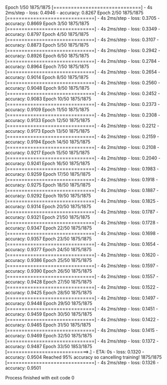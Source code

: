 Epoch 1/50
1875/1875 [==============================] - 4s 2ms/step - loss: 0.4946 - accuracy: 0.8267
Epoch 2/50
1875/1875 [==============================] - 4s 2ms/step - loss: 0.3705 - accuracy: 0.8669
Epoch 3/50
1875/1875 [==============================] - 4s 2ms/step - loss: 0.3349 - accuracy: 0.8797
Epoch 4/50
1875/1875 [==============================] - 4s 2ms/step - loss: 0.3107 - accuracy: 0.8873
Epoch 5/50
1875/1875 [==============================] - 4s 2ms/step - loss: 0.2942 - accuracy: 0.8926
Epoch 6/50
1875/1875 [==============================] - 4s 2ms/step - loss: 0.2784 - accuracy: 0.8964
Epoch 7/50
1875/1875 [==============================] - 4s 2ms/step - loss: 0.2654 - accuracy: 0.9014
Epoch 8/50
1875/1875 [==============================] - 4s 2ms/step - loss: 0.2560 - accuracy: 0.9048
Epoch 9/50
1875/1875 [==============================] - 4s 2ms/step - loss: 0.2452 - accuracy: 0.9083
Epoch 10/50
1875/1875 [==============================] - 4s 2ms/step - loss: 0.2373 - accuracy: 0.9109
Epoch 11/50
1875/1875 [==============================] - 4s 2ms/step - loss: 0.2308 - accuracy: 0.9133
Epoch 12/50
1875/1875 [==============================] - 4s 2ms/step - loss: 0.2212 - accuracy: 0.9173
Epoch 13/50
1875/1875 [==============================] - 4s 2ms/step - loss: 0.2159 - accuracy: 0.9194
Epoch 14/50
1875/1875 [==============================] - 4s 2ms/step - loss: 0.2108 - accuracy: 0.9217
Epoch 15/50
1875/1875 [==============================] - 4s 2ms/step - loss: 0.2040 - accuracy: 0.9241
Epoch 16/50
1875/1875 [==============================] - 4s 2ms/step - loss: 0.1983 - accuracy: 0.9259
Epoch 17/50
1875/1875 [==============================] - 4s 2ms/step - loss: 0.1918 - accuracy: 0.9275
Epoch 18/50
1875/1875 [==============================] - 4s 2ms/step - loss: 0.1887 - accuracy: 0.9292
Epoch 19/50
1875/1875 [==============================] - 4s 2ms/step - loss: 0.1825 - accuracy: 0.9314
Epoch 20/50
1875/1875 [==============================] - 4s 2ms/step - loss: 0.1787 - accuracy: 0.9321
Epoch 21/50
1875/1875 [==============================] - 4s 2ms/step - loss: 0.1728 - accuracy: 0.9347
Epoch 22/50
1875/1875 [==============================] - 4s 2ms/step - loss: 0.1698 - accuracy: 0.9357
Epoch 23/50
1875/1875 [==============================] - 4s 2ms/step - loss: 0.1654 - accuracy: 0.9377
Epoch 24/50
1875/1875 [==============================] - 4s 2ms/step - loss: 0.1620 - accuracy: 0.9386
Epoch 25/50
1875/1875 [==============================] - 4s 2ms/step - loss: 0.1597 - accuracy: 0.9390
Epoch 26/50
1875/1875 [==============================] - 4s 2ms/step - loss: 0.1557 - accuracy: 0.9428
Epoch 27/50
1875/1875 [==============================] - 4s 2ms/step - loss: 0.1522 - accuracy: 0.9425
Epoch 28/50
1875/1875 [==============================] - 4s 2ms/step - loss: 0.1497 - accuracy: 0.9448
Epoch 29/50
1875/1875 [==============================] - 4s 2ms/step - loss: 0.1451 - accuracy: 0.9459
Epoch 30/50
1875/1875 [==============================] - 4s 2ms/step - loss: 0.1422 - accuracy: 0.9465
Epoch 31/50
1875/1875 [==============================] - 4s 2ms/step - loss: 0.1415 - accuracy: 0.9469
Epoch 32/50
1875/1875 [==============================] - 4s 2ms/step - loss: 0.1372 - accuracy: 0.9487
Epoch 33/50
1853/1875 [============================>.] - ETA: 0s - loss: 0.1320 - accuracy: 0.9504
Reached 95% accuracy so cancelling training!
1875/1875 [==============================] - 4s 2ms/step - loss: 0.1326 - accuracy: 0.9501

Process finished with exit code 0
